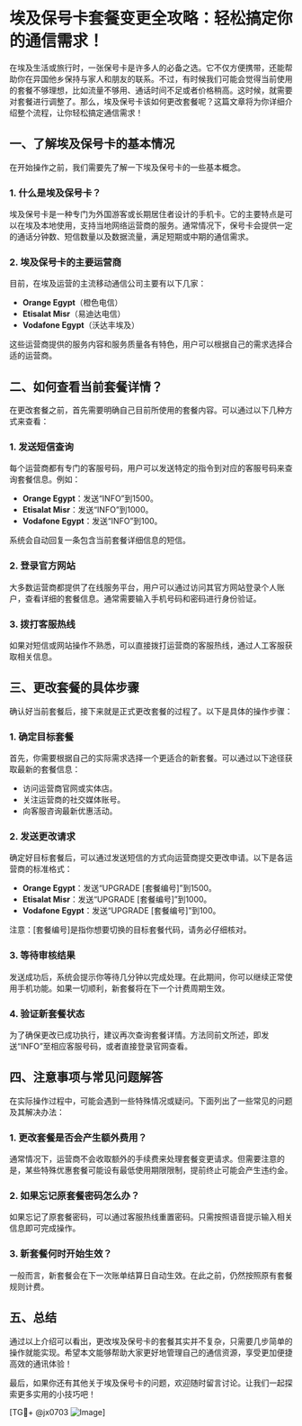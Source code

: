 # 埃及保号卡套餐变更全攻略：轻松搞定你的通信需求！

在埃及生活或旅行时，一张保号卡是许多人的必备之选。它不仅方便携带，还能帮助你在异国他乡保持与家人和朋友的联系。不过，有时候我们可能会觉得当前使用的套餐不够理想，比如流量不够用、通话时间不足或者价格稍高。这时候，就需要对套餐进行调整了。那么，埃及保号卡该如何更改套餐呢？这篇文章将为你详细介绍整个流程，让你轻松搞定通信需求！

## 一、了解埃及保号卡的基本情况

在开始操作之前，我们需要先了解一下埃及保号卡的一些基本概念。

### 1. 什么是埃及保号卡？

埃及保号卡是一种专门为外国游客或长期居住者设计的手机卡。它的主要特点是可以在埃及本地使用，支持当地网络运营商的服务。通常情况下，保号卡会提供一定的通话分钟数、短信数量以及数据流量，满足短期或中期的通信需求。

### 2. 埃及保号卡的主要运营商

目前，在埃及运营的主流移动通信公司主要有以下几家：

- **Orange Egypt**（橙色电信）
- **Etisalat Misr**（易迪达电信）
- **Vodafone Egypt**（沃达丰埃及）

这些运营商提供的服务内容和服务质量各有特色，用户可以根据自己的需求选择合适的运营商。

## 二、如何查看当前套餐详情？

在更改套餐之前，首先需要明确自己目前所使用的套餐内容。可以通过以下几种方式来查看：

### 1. 发送短信查询

每个运营商都有专门的客服号码，用户可以发送特定的指令到对应的客服号码来查询套餐信息。例如：

- **Orange Egypt**：发送“INFO”到1500。
- **Etisalat Misr**：发送“INFO”到1000。
- **Vodafone Egypt**：发送“INFO”到100。

系统会自动回复一条包含当前套餐详细信息的短信。

### 2. 登录官方网站

大多数运营商都提供了在线服务平台，用户可以通过访问其官方网站登录个人账户，查看详细的套餐信息。通常需要输入手机号码和密码进行身份验证。

### 3. 拨打客服热线

如果对短信或网站操作不熟悉，可以直接拨打运营商的客服热线，通过人工客服获取相关信息。

## 三、更改套餐的具体步骤

确认好当前套餐后，接下来就是正式更改套餐的过程了。以下是具体的操作步骤：

### 1. 确定目标套餐

首先，你需要根据自己的实际需求选择一个更适合的新套餐。可以通过以下途径获取最新的套餐信息：

- 访问运营商官网或实体店。
- 关注运营商的社交媒体账号。
- 向客服咨询最新优惠活动。

### 2. 发送更改请求

确定好目标套餐后，可以通过发送短信的方式向运营商提交更改申请。以下是各运营商的标准格式：

- **Orange Egypt**：发送“UPGRADE [套餐编号]”到1500。
- **Etisalat Misr**：发送“UPGRADE [套餐编号]”到1000。
- **Vodafone Egypt**：发送“UPGRADE [套餐编号]”到100。

注意：[套餐编号]是指你想要切换的目标套餐代码，请务必仔细核对。

### 3. 等待审核结果

发送成功后，系统会提示你等待几分钟以完成处理。在此期间，你可以继续正常使用手机功能。如果一切顺利，新套餐将在下一个计费周期生效。

### 4. 验证新套餐状态

为了确保更改已成功执行，建议再次查询套餐详情。方法同前文所述，即发送“INFO”至相应客服号码，或者直接登录官网查看。

## 四、注意事项与常见问题解答

在实际操作过程中，可能会遇到一些特殊情况或疑问。下面列出了一些常见的问题及其解决办法：

### 1. 更改套餐是否会产生额外费用？

通常情况下，运营商不会收取额外的手续费来处理套餐变更请求。但需要注意的是，某些特殊优惠套餐可能设有最低使用期限限制，提前终止可能会产生违约金。

### 2. 如果忘记原套餐密码怎么办？

如果忘记了原套餐密码，可以通过客服热线重置密码。只需按照语音提示输入相关信息即可完成操作。

### 3. 新套餐何时开始生效？

一般而言，新套餐会在下一次账单结算日自动生效。在此之前，仍然按照原有套餐规则计费。

## 五、总结

通过以上介绍可以看出，更改埃及保号卡的套餐其实并不复杂，只需要几步简单的操作就能实现。希望本文能够帮助大家更好地管理自己的通信资源，享受更加便捷高效的通讯体验！

最后，如果你还有其他关于埃及保号卡的问题，欢迎随时留言讨论。让我们一起探索更多实用的小技巧吧！

[TG💪+ @jx0703 ![Image](https://github.com/user-attachments/assets/dbca1d08-cadb-493c-b0ec-ad6f7a83f270)]